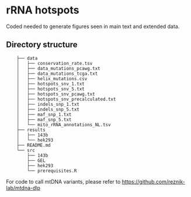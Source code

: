# rRNA hotspots

Coded needed to generate figures seen in main text and extended data. 

## Directory structure 
        ├── data
        │   ├── conservation_rate.tsv
        │   ├── data_mutations_pcawg.txt
        │   ├── data_mutations_tcga.txt
        │   ├── helix_mutations.csv
        │   ├── hotspots_snv_1.txt
        │   ├── hotspots_snv_5.txt
        │   ├── hotspots_snv_pcawg.txt
        │   ├── hotspots_snv_precalculated.txt
        │   ├── indels_snp_1.txt
        │   ├── indels_snp_5.txt
        │   ├── maf_snp_1.txt
        │   ├── maf_snp_5.txt
        │   └── mito_rRNA_annotations_NL.tsv
        ├── results
        │   ├── 143b
        │   └── hek293
        ├── README.md
        └── src
            ├── 143b
            ├── GEL
            ├── hek293
            └── prerequisites.R

For code to call mtDNA variants, please refer to https://github.com/reznik-lab/mtdna-dlp
